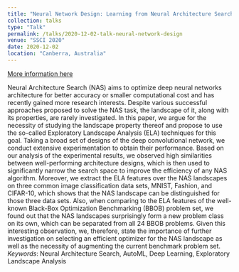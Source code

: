 ```yaml
---
title: "Neural Network Design: Learning from Neural Architecture Search"
collection: talks
type: "Talk"
permalink: /talks/2020-12-02-talk-neural-network-design
venue: "SSCI 2020"
date: 2020-12-02
location: "Canberra, Australia"
---
```


[More information here](https://youtu.be/DnP05lbE7dM)

Neural Architecture Search (NAS) aims to optimize deep neural networks architecture for better accuracy or smaller computational cost and has recently gained more research interests. Despite various successful approaches proposed to solve the NAS task, the landscape of it, along with its properties, are rarely investigated. In this paper, we argue for the necessity of studying the landscape property thereof and propose to use the so-called Exploratory Landscape Analysis (ELA) techniques for this goal. Taking a broad set of designs of the deep convolutional network, we conduct extensive experimentation to obtain their performance. Based on our analysis of the experimental results, we observed high similarities between well-performing architecture designs, which is then used to significantly narrow the search space to improve the efficiency of any NAS algorithm. Moreover, we extract the ELA features over the NAS landscapes on three common image classification data sets, MNIST, Fashion, and CIFAR-10, which shows that the NAS landscape can be distinguished for those three data sets. Also, when comparing to the ELA features of the well-known Black-Box Optimization Benchmarking (BBOB) problem set, we found out that the NAS landscapes surprisingly form a new problem class on its own, which can be separated from all 24 BBOB problems. Given this interesting observation, we, therefore, state the importance of further investigation on selecting an efficient optimizer for the NAS landscape as well as the necessity of augmenting the current benchmark problem set.   *Keywords*: Neural Architecture Search, AutoML, Deep Learning, Exploratory Landscape Analysis
